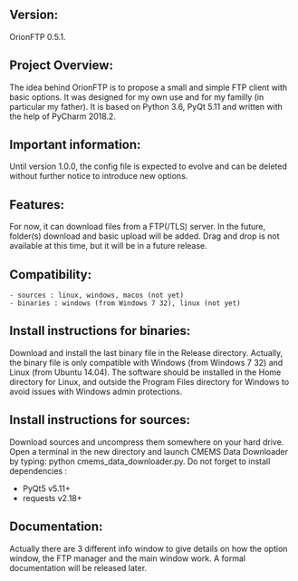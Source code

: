 Version:
-------

OrionFTP 0.5.1.


Project Overview:
-----------------

The idea behind OrionFTP is to propose a small and simple FTP client with basic options. It was designed for my own use and for my familly (in particular my father). It is based on Python 3.6, PyQt 5.11 and written with the help of PyCharm 2018.2.


Important information:
----------------------

Until version 1.0.0, the config file is expected to evolve and can be deleted without further notice to introduce new options.


Features:
---------

For now, it can download files from a FTP(/TLS) server. In the future, folder(s) download and basic upload will be added. Drag and drop is not available at this time, but it will be in a future release.


Compatibility:
--------------
    - sources : linux, windows, macos (not yet)
    - binaries : windows (from Windows 7 32), linux (not yet)


Install instructions for binaries:
----------------------------------
Download and install the last binary file in the Release directory. Actually, the binary file is only compatible with Windows (from Windows 7 32) and Linux (from Ubuntu 14.04). The software should be installed in the Home directory for Linux, and outside the Program Files directory for Windows to avoid issues with Windows admin protections.


Install instructions for sources:
---------------------------------
Download sources and uncompress them somewhere on your hard drive. Open a terminal in the new directory and launch CMEMS Data Downloader by typing: python cmems_data_downloader.py. Do not forget to install dependencies :

* PyQt5 v5.11+
* requests v2.18+


Documentation:
--------------

Actually there are 3 different info window to give details on how the option window, the FTP manager and the main window work. A formal documentation will be released later.
